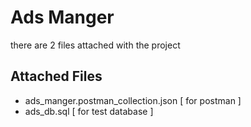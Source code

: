 
# Ads Manger

there are 2 files attached with the project 




## Attached Files

- ads_manger.postman_collection.json  [ for postman ]
- ads_db.sql  [ for test database ]



